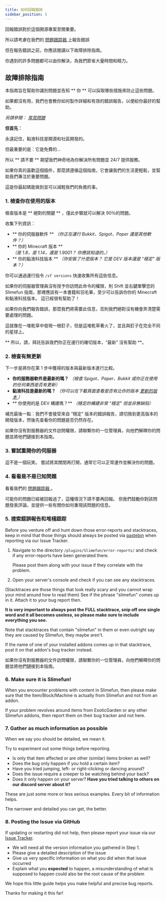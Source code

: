 ```yaml
---
title: 如何回報錯誤
sidebar_position: 5
---
```


回報錯誤對於這個開源專案至關重要。

所以請考慮在我們的 [ 問題跟踪器 ](https://github.com/Slimefun/Slimefun4/issues) 上報告錯誤

但在報告錯誤之前，你應該閱讀以下故障排除指南。

你遇到的許多問題都可以由你解決，為我們節省大量時間和精力。

## 故障排除指南

本指南旨在幫助你識別問題並告知 ** 你 ** 可以採取哪些措施來防止這些問題。

如果都沒有用，我們也會教你如何製作詳細和有效的錯誤報告，以便給你最好的幫助。

_另請參閱： [ 常見問題 ](Common-Issues.md)_

**但首先：**

永遠記住，黏液科技是開源和社區開發的。

但最重要的是：它是免費的...

所以 ** 請不要 ** 期望我們神奇地為你解決所有問題並 24/7 提供服務。

如果你真的喜歡這個插件，那麼請遵循這個指南，它會讓我們的生活更輕鬆，並幫助我們專注於重要問題。

這是你最起碼能做到並可以減輕我們的負擔的事。

### 1. 檢查你在使用的版本

檢查版本是 ** 絕對的關鍵 ** ，僅此步驟就可以解決 90％的問題。

收集下列資訊：

* ** 你的伺服器軟件 ** _（你正在運行 Bukkit、Spigot、Paper 還是其他軟件？）_
* ** 你的 Minecraft 版本 ** _（是 1.8，是 1.14，還是 1.9001？ 你應該知道的。）_
* ** 你的黏液科技版本 ** _（你安裝了什麼版本？ 它是 DEV 版本還是 “穩定” 版本？）_

你可以通過運行指令 `/sf versions` 快速收集所有這些信息。

如果你的伺服器管理員沒有授予你訪問此命令的權限，則 Shift 並右鍵單擊您的 Slimefun 指南，那裡應該有一本書籍和羽毛筆，至少可以告訴你你的 Minecraft 和黏液科技版本。 這已經很有幫助了！

如果你向我們報告錯誤，那麼我們將需要此信息，否則我們絕對沒有機會弄清楚需要處理的問題。

這就像在一堆乾草中發現一根釘子，但是這堆乾草著火了，並且與釘子在完全不同的星球上。

** 所以，請，拜託告訴我們你正在運行的確切版本，“最新” 沒有幫助 **。

### 2. 檢查有無更新

下一步是將你在第 1 步中獲得的版本與最新版本進行比較。

* **你的服務器軟件是最新的嗎？** _（檢查 Spigot、Paper、Bukkit 或你正在使用的任何東西是否有更新）_
* **黏液科技是最新的嗎？** _（你可以在下載頁面查看是否有比你的版本 [ 更新的版本 ](https://xmikux.github.io/builds/xMikux/Slimefun4/master/)）_
* ** 你使用的是 DEV 構建嗎？** _（穩定的構建非常 “穩定” 但並非無缺陷）_

補充最後一點：我們不會接受來自 “穩定” 版本的錯誤報告，請切換到更高版本的開發版本，然後先查看你的問題是否仍然存在。

如果你沒有對服務器的文件訪問權限，請聯繫你的一位管理員，向他們解釋你的問題並將他們鏈接到本指南。

### 3. 嘗試重開你的伺服器

這不是一個玩笑。 嘗試將其關閉再打開，通常它可以正常運作並解決你的問題。

### 4. 看看是不是已知問題

看看我們的 [ 問題跟踪器 ](https://github.com/Slimefun/Slimefun4/issues)。

可能你的問題已經被回報過了，這種情況下請不要再回報。 但我們鼓勵你對該問題發表評論，並提供一些有關你如何重現該問題的信息。

### 5. 搜索錯誤報告和堆棧跟踪

Before you venture off and hunt down those error-reports and stacktraces, keep in mind that those things should always be posted via [pastebin](https://pastebin.com/) when reporting via our Issue Tracker.

1. Navigate to the directory `/plugins/Slimefun/error-reports/` and check if any error-reports have been generated there.

   Please post them along with your issue if they correlate with the problem.

2. Open your server's console and check if you can see any stacktraces.

(Stacktraces are those things that look really scary and you cannot wrap your mind around how to read them) See if the phrase "slimefun" comes up in it. Attach it to your bug report then.

**It is very important to always post the FULL stacktrace, snip off one single word and it all becomes useless, so please make sure to include everything you see.**

Note that stacktraces that contain "slimefun" in them or even outright say they are caused by Slimefun, they maybe aren't.

If the name of one of your installed addons comes up in that stacktrace, post it on that addon's bug tracker instead.

如果你沒有對服務器的文件訪問權限，請聯繫你的一位管理員，向他們解釋你的問題並將他們鏈接到本指南。

### 6. Make sure it is Slimefun!

When you encounter problems with content in Slimefun, then please make sure that the Item/Block/Machine is actually from Slimefun and not from an addon.

If your problem revolves around items from ExoticGarden or any other Slimefun addons, then report them on their bug tracker and not here.

### 7. Gather as much information as possible

When we say you should be detailed, we mean it.

Try to experiment out some things before reporting.

* Is only that item affected or are other (similar) items broken as well?
* Does the bug only happen if you hold a certain item?
* Have you tried jumping, left- or right-clicking or dancing around?
* Does the issue require a creeper to be watching behind your back?
* Does it only happen on your server? **Have you tried talking to others on our discord server about it?**

These are just some more or less serious examples. Every bit of information helps.

The narrower and detailed you can get, the better.

### 8. Posting the Issue via GitHub

If updating or restarting did not help, then please report your issue via our [Issue Tracker](https://github.com/Slimefun/Slimefun4/issues/).

* We will need all the version information you gathered in Step 1.
* Please give a detailed description of the issue
* Give us very specific information on what you did when that issue occurred
* Explain what you **expected** to happen, a misunderstanding of what is supposed to happen could also be the root cause of the problem

We hope this little guide helps you make helpful and precise bug reports.

Thanks for making it this far!
